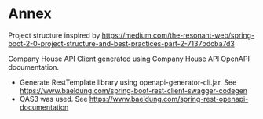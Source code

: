 # Annex

Project structure inspired by <https://medium.com/the-resonant-web/spring-boot-2-0-project-structure-and-best-practices-part-2-7137bdcba7d3>

Company House API Client generated using Company House API OpenAPI documentation.
- Generate RestTemplate library using openapi-generator-cli.jar. See <https://www.baeldung.com/spring-boot-rest-client-swagger-codegen>
- OAS3 was used. See <https://www.baeldung.com/spring-rest-openapi-documentation>